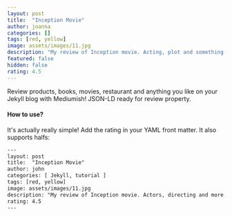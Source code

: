 ```yaml
---
layout: post
title:  "Inception Movie"
author: joanna
categories: []
tags: [red, yellow]
image: assets/images/11.jpg
description: "My review of Inception movie. Acting, plot and something else in this short description."
featured: false
hidden: false
rating: 4.5
---
```


Review products, books, movies, restaurant and anything you like on your Jekyll blog with Mediumish! JSON-LD ready for review property.

#### How to use?

It's actually really simple! Add the rating in your YAML front matter. It also supports halfs:

```html
---
layout: post
title:  "Inception Movie"
author: john
categories: [ Jekyll, tutorial ]
tags: [red, yellow]
image: assets/images/11.jpg
description: "My review of Inception movie. Actors, directing and more."
rating: 4.5
---
```
